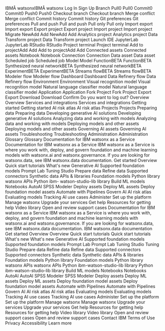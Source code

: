 ﻿IBMÂ watsonxIBMÂ watsonx Log In Sign Up Branch Pull0 Pull0 Commit0 Commit0 Push0 Push0 Checkout branch Checkout branch Merge conflict Merge conflict Commit history Commit history Git preferences Git preferences Pull and push Pull and push Pull only Pull only Import export Import export Export project Export project Import project Import project Migrate NewAdd Add NewAdd Add Analytics project Analytics project Data Transform project Data Transform project Launch IDE JupyterLab JupyterLab RStudio RStudio Project terminal Project terminal Add to projectAdd Add Add to projectAdd Add Connected assets Connected assets Notebook Notebook Connection Connection Data asset Data asset Scheduled job Scheduled job Model Model FunctionBETA FunctionBETA Synthesized neural networkBETA Synthesized neural networkBETA ExperimentBETA ExperimentBETA Streams flowBETA Streams flowBETA Modeler flow Modeler flow Dashboard Dashboard Data Refinery flow Data Refinery flow Environment Environment Visual recognition model Visual recognition model Natural language classifier model Natural language classifier model Application Application Fork Project Fork Project Export Export Download Download Confirm Do you want to log out? Overview Overview Services and integrations Services and integrations Getting started Getting started AI risk atlas AI risk atlas Projects Projects Preparing data Preparing data Developing generative AI solutions Developing generative AI solutions Analyzing data and working with models Analyzing data and working with models Deploying models and other assets Deploying models and other assets Governing AI assets Governing AI assets Troubleshooting Troubleshooting Administration Administration Glossary Glossary Documentation for IBM watsonx as a Service Documentation for IBM watsonx as a Service IBM watsonx as a Service is where you work with, deploy, and govern foundation and machine learning models with watsonx.ai and watsonx.governance. If you are looking for watsonx.data, see IBM watsonx.data documentation. Get started Overview Quick start tutorials What's new Generative AI Supported foundation models Prompt Lab Tuning Studio Prepare data Refine data Supported connectors Synthetic data APIs & libraries Foundation models Python library watsonx APIs Python ibm- watson-studio-lib library Build ML models Notebooks AutoAI SPSS Modeler Deploy assets Deploy ML assets Deploy foundation model assets Automate with Pipelines Govern AI AI risk atlas Evaluating models Tracking AI use cases Administer Set up the platform Manage watsonx Upgrade your services Get help Resources for getting help Video library Open and review support cases Documentation for IBM watsonx as a Service IBM watsonx as a Service is where you work with, deploy, and govern foundation and machine learning models with watsonx.ai and watsonx.governance. If you are looking for watsonx.data, see IBM watsonx.data documentation. IBM watsonx.data documentation Get started Overview Overview Quick start tutorials Quick start tutorials What's new What's new Generative AI Supported foundation models Supported foundation models Prompt Lab Prompt Lab Tuning Studio Tuning Studio Prepare data Refine data Refine data Supported connectors Supported connectors Synthetic data Synthetic data APIs & libraries Foundation models Python library Foundation models Python library watsonx APIs watsonx APIs Python ibm-watson-studio-lib library Python ibm-watson-studio-lib library Build ML models Notebooks Notebooks AutoAI AutoAI SPSS Modeler SPSS Modeler Deploy assets Deploy ML assets Deploy ML assets Deploy foundation model assets Deploy foundation model assets Automate with Pipelines Automate with Pipelines Govern AI AI risk atlas AI risk atlas Evaluating models Evaluating models Tracking AI use cases Tracking AI use cases Administer Set up the platform Set up the platform Manage watsonx Manage watsonx Upgrade your services Upgrade your services Get help Resources for getting help Resources for getting help Video library Video library Open and review support cases Open and review support cases Contact IBM Terms of Use Privacy Accessibility Learn more
